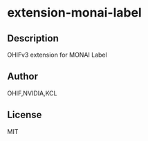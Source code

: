 # extension-monai-label
## Description
OHIFv3 extension for MONAI Label
## Author
OHIF,NVIDIA,KCL
## License
MIT
